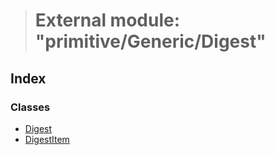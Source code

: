 > # External module: "primitive/Generic/Digest"

## Index

### Classes

* [Digest](../classes/_primitive_generic_digest_.digest.md)
* [DigestItem](../classes/_primitive_generic_digest_.digestitem.md)